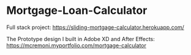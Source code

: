# Mortgage-Loan-Calculator
Full stack project: https://sliding-mortgage-calculator.herokuapp.com/

The Prototype design I built in Adobe XD and After Effects: https://mcremoni.myportfolio.com/mortgage-calculator
